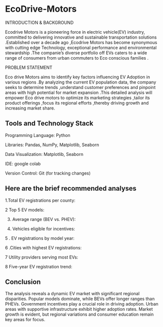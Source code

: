 # EcoDrive-Motors

INTRODUCTION  & BACKGROUND 

Ecodrive Motors is a pioneering force in electric vehicle(EV) industry, committed to delivering innovative and sustainable transportation solutions .Established over a decade ago ,Ecodrive Motors has become synonymous  with cutting edge Technology, exceptional performance and environmental stewardship .The companie’s diverse portfolio off EVs caters to a wide range of consumers from urban commuters to Eco conscious families .


PROBLEM STATEMENT

Eco drive Motors aims to identify key factors influencing EV Adoption in various regions .By analyzing the current EV population data, the company seeks to determine trends ,understand customer preferences and pinpoint areas with high potential for market expansion .This detailed analysis will empower Eco drive motors to optimize  its marketing strategies ,tailor its product offerings ,focus its regional efforts ,thereby driving growth and increasing market share.

## Tools and Technology Stack

Programming Language: Python

Libraries: Pandas, NumPy, Matplotlib, Seaborn

Data Visualization: Matplotlib, Seaborn

IDE: google colab

Version Control: Git (for tracking changes)

## Here are the brief recommended analyses

1.Total EV registrations per county:

2 Top 5 EV models:

3. Average range (BEV vs. PHEV):

4. Vehicles eligible for incentives:

5 . EV registrations by model year:

6 .Cities with highest EV registrations:

  7 Utility providers serving most EVs:

   8 Five-year EV registration trend:

  ## Conclusion

  The analysis reveals a dynamic EV market with significant regional disparities. Popular models dominate, while BEVs offer longer ranges than PHEVs. Government incentives play a crucial role in driving adoption. Urban areas with supportive infrastructure exhibit higher adoption rates. Market growth is evident, but regional variations and consumer education remain key areas for focus.


